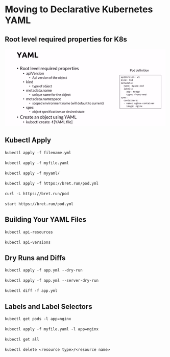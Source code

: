 # Moving to Declarative Kubernetes YAML

## Root level required properties for K8s

![img_1.png](img_1.png)

## Kubectl Apply

    kubectl apply -f filename.yml

    kubectl apply -f myfile.yaml
    
    kubectl apply -f myyaml/
    
    kubectl apply -f https://bret.run/pod.yml
    
    curl -L https://bret.run/pod
    
    start https://bret.run/pod.yml

## Building Your YAML Files

    kubectl api-resources
    
    kubectl api-versions

## Dry Runs and Diffs

    kubectl apply -f app.yml --dry-run
    
    kubectl apply -f app.yml --server-dry-run
    
    kubectl diff -f app.yml

## Labels and Label Selectors

    kubectl get pods -l app=nginx
    
    kubectl apply -f myfile.yaml -l app=nginx
    
    kubectl get all
    
    kubectl delete <resource type>/<resource name>



